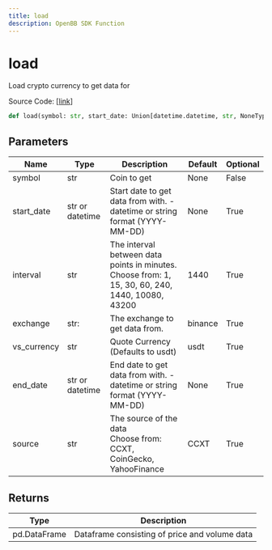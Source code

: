 ```yaml
---
title: load
description: OpenBB SDK Function
---
```


# load

Load crypto currency to get data for

Source Code: [[link](https://github.com/OpenBB-finance/OpenBBTerminal/tree/main/openbb_terminal/cryptocurrency/cryptocurrency_helpers.py#L489)]

```python
def load(symbol: str, start_date: Union[datetime.datetime, str, NoneType] = None, interval: str = "1440", exchange: str = "binance", vs_currency: str = "usdt", end_date: datetime.datetime | str | None = None, source: str = "CCXT") -> pd.DataFrame
```
## Parameters

| Name | Type | Description | Default | Optional |
| ---- | ---- | ----------- | ------- | -------- |
| symbol | str | Coin to get | None | False |
| start_date | str or datetime | Start date to get data from with. - datetime or string format (YYYY-MM-DD) | None | True |
| interval | str | The interval between data points in minutes.<br/>Choose from: 1, 15, 30, 60, 240, 1440, 10080, 43200 | 1440 | True |
| exchange | str: | The exchange to get data from. | binance | True |
| vs_currency | str | Quote Currency (Defaults to usdt) | usdt | True |
| end_date | str or datetime | End date to get data from with. - datetime or string format (YYYY-MM-DD) | None | True |
| source | str | The source of the data<br/>Choose from: CCXT, CoinGecko, YahooFinance | CCXT | True |

## Returns

| Type | Description |
| ---- | ----------- |
| pd.DataFrame | Dataframe consisting of price and volume data |

